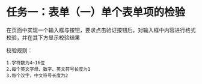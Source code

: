 # 任务一：表单（一）单个表单项的检验 #

在页面中实现一个输入框与按钮，要求点击验证按钮后，对输入框中内容进行格式校验，并在其下方显示校验结果

校验规则：

    1.字符数为4~16位
    2.每个英文字母、数字、英文符号长度为1
    3.每个汉字，中文符号长度为2


